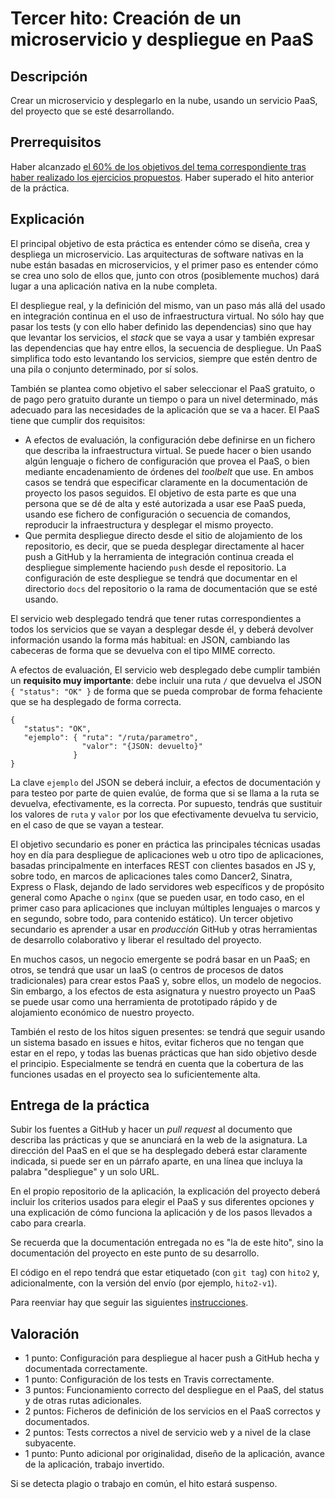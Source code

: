Tercer hito: Creación de un microservicio y despliegue en PaaS
=====================================

Descripción
-----------------

Crear un microservicio y desplegarlo en la nube, usando un servicio
PaaS, 
del proyecto que se esté desarrollando.

Prerrequisitos
--------------------

Haber alcanzado
[el 60% de los objetivos del tema correspondiente tras haber realizado los ejercicios propuestos](../temas/PaaS.md). Haber superado el hito anterior de la práctica. 

Explicación
----------------

El principal objetivo de esta práctica es entender cómo se diseña,
crea y despliega un microservicio. Las arquitecturas de software
nativas en la nube están basadas en microservicios, y el primer paso
es entender cómo se crea uno solo de ellos que, junto con otros
(posiblemente muchos) dará lugar a una aplicación nativa en la nube completa.

El despliegue real, y la definición del mismo, van un paso más allá
del usado en integración continua en
el uso de infraestructura virtual. No sólo hay que pasar los tests (y
con ello haber definido las dependencias) sino que hay que levantar
los servicios, el *stack* que se vaya a usar y también expresar las
dependencias que hay entre ellos, la secuencia de despliegue. Un PaaS simplifica todo esto levantando los servicios,
siempre que estén dentro de una pila o conjunto determinado, por sí
solos. 

También se plantea como
objetivo el saber seleccionar el PaaS gratuito, o de pago pero
gratuito durante un tiempo o para un nivel determinado, más adecuado para las
necesidades de la aplicación que se va a hacer. El PaaS tiene que cumplir dos requisitos:

* A efectos de evaluación, la configuración debe definirse en un
  fichero que describa la infraestructura virtual. Se puede hacer o
  bien usando algún lenguaje o fichero de configuración que provea el
  PaaS, o bien mediante encadenamiento de órdenes del *toolbelt* que
  use. En ambos casos se tendrá que especificar claramente en la
  documentación de proyecto los pasos seguidos. El objetivo de esta
  parte es que una persona que se dé de alta y esté autorizada a usar
  ese PaaS pueda, usando ese fichero de configuración o secuencia de
  comandos, reproducir la infraestructura y desplegar el mismo
  proyecto. 
* Que permita despliegue directo desde el sitio de alojamiento de los repositorio, es decir, que
  se pueda desplegar directamente al hacer push a GitHub y la herramienta de integración continua
  creada el despliegue simplemente haciendo `push` desde el
  repositorio. La configuración de este despliegue se tendrá que
  documentar en el directorio `docs` del repositorio o la rama de documentación que se esté usando. 

El servicio web desplegado tendrá que tener rutas correspondientes a
todos los servicios que se vayan a desplegar desde él, y deberá
devolver información usando la forma más habitual: en JSON, cambiando
las cabeceras de forma que se devuelva con el tipo MIME correcto.

A efectos de evaluación, El servicio web desplegado debe cumplir también un **requisito muy
importante**: debe incluir una ruta `/` que devuelva el JSON `{
"status": "OK" }` de forma que se pueda comprobar de forma fehaciente
que se ha desplegado de forma correcta.

```
{
   "status": "OK",
   "ejemplo": { "ruta": "/ruta/parametro",
                "valor": "{JSON: devuelto}"
              }
}
```

La clave `ejemplo` del JSON se deberá incluir, a efectos de
documentación y para testeo por parte de quien evalúe, de forma que si
se llama a la ruta se devuelva, efectivamente, es la correcta. 
Por supuesto, tendrás que sustituir los valores de `ruta` y `valor`
por los que efectivamente devuelva tu servicio, en el caso de que se
vayan a testear. 

El objetivo secundario es poner en práctica las principales
técnicas usadas hoy en día para despliegue de aplicaciones web u otro
tipo de aplicaciones,
basadas principalmente en interfaces REST con clientes basados en JS
y, sobre todo, en marcos de aplicaciones tales como Dancer2, Sinatra, Express o Flask, dejando de lado servidores web específicos
y de propósito general como Apache o `nginx` (que se pueden usar, en
todo caso, en el primer caso para aplicaciones que incluyan múltiples
lenguajes o marcos y en segundo, sobre todo, para contenido estático).
Un tercer
objetivo secundario es aprender a usar en *producción* GitHub y otras
herramientas de desarrollo colaborativo y liberar el resultado del
proyecto. 

En muchos casos, un negocio emergente se podrá basar en un PaaS; en otros, se
tendrá que usar un IaaS (o centros de procesos de datos tradicionales) para
crear estos PaaS y, sobre ellos, un modelo de negocios. Sin embargo,
a los efectos de esta asignatura y nuestro proyecto un PaaS se puede
usar como una herramienta de prototipado rápido y de alojamiento
económico de nuestro proyecto.

También el resto de
los hitos siguen presentes: se tendrá que seguir usando un sistema
basado en issues e hitos, evitar ficheros que no tengan que estar en
el repo, y todas las buenas prácticas que han sido objetivo desde el
principio. Especialmente se tendrá en cuenta que la cobertura de las funciones usadas en el proyecto sea lo suficientemente alta. 

Entrega de la práctica
--------------------------------

Subir los fuentes a GitHub y hacer un *pull request* al documento que
describa las prácticas y que se anunciará en la web de la
asignatura. La dirección del PaaS en el que se ha desplegado deberá estar claramente indicada, si puede ser en un párrafo aparte, en una línea que incluya la palabra "despliegue" y un solo URL. 

En el propio repositorio de la aplicación, la explicación del proyecto
deberá incluir los criterios usados para elegir el PaaS y sus diferentes opciones y una explicación de cómo
funciona la aplicación y de los pasos llevados a cabo para crearla.

Se recuerda que la documentación entregada no es "la de este hito",
sino la documentación del proyecto en este punto de su desarrollo.

El código en el repo tendrá que estar etiquetado  (con `git tag`) con
`hito2` y, adicionalmente, con la versión del envío (por ejemplo,
`hito2-v1`). 

Para reenviar hay que seguir las siguientes
[instrucciones](http://jj.github.io/CC/documentos/proyecto/Reenvios).

Valoración
--------------

* 1 punto: Configuración para despliegue al hacer push a GitHub hecha
y documentada correctamente.
* 1 punto: Configuración de los tests en Travis correctamente.
* 3 puntos: Funcionamiento correcto del despliegue en el PaaS, del
  status y de otras rutas adicionales.
* 2 puntos: Ficheros de definición de los servicios en el PaaS
  correctos y documentados.
* 2 puntos: Tests correctos a nivel de servicio web y a nivel de la
clase subyacente.
* 1 punto: Punto adicional por originalidad, diseño de la aplicación, avance de la aplicación,
  trabajo invertido.
  
Si se detecta plagio o trabajo en común, el hito estará suspenso.
